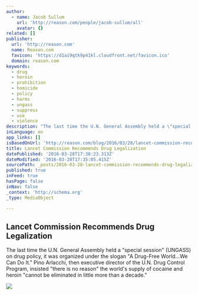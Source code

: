 ```yaml
---
author:
  - name: Jacob Sullum
    url: 'http://reason.com/people/jacob-sullum/all'
    avatar: {}
related: []
publisher:
  url: 'http://reason.com'
  name: Reason.com
  favicon: 'https://d1ai9qtk9p41kl.cloudfront.net/favicon.ico'
  domain: reason.com
keywords:
  - drug
  - heroin
  - prohibition
  - homicide
  - policy
  - harms
  - ungass
  - suppress
  - use
  - violence
description: "The last time the U.N. General Assembly held a \"special session\" (UNGASS) on drug policy, it was organized under the slogan \"A Drug-Free World...We Can Do It.\" Pino Arlacchi, then executive director of the U.N. Drug Control Program, insisted \"there is no reason\" the world's supply of cocaine and heroin \"cannot be eliminated in little more than a decade.\""
inLanguage: en
app_links: []
isBasedOnUrl: 'http://reason.com/blog/2016/03/28/lancet-commission-recommends-drug-legali'
title: Lancet Commission Recommends Drug Legalization
datePublished: '2016-03-28T17:38:23.313Z'
dateModified: '2016-03-28T17:35:05.415Z'
sourcePath: _posts/2016-03-28-lancet-commission-recommends-drug-legalization.md
published: true
inFeed: true
hasPage: false
inNav: false
_context: 'http://schema.org'
_type: MediaObject

---
```

<article style=""><h1>Lancet Commission Recommends Drug Legalization</h1><p>The last time the U.N. General Assembly held a "special session" (UNGASS) on drug policy, it was organized under the slogan "A Drug-Free World...We Can Do It." Pino Arlacchi, then executive director of the U.N. Drug Control Program, insisted "there is no reason" the world's supply of cocaine and heroin "cannot be eliminated in little more than a decade."</p><img src="https://d1ai9qtk9p41kl.cloudfront.net/assets/db/14591640539944.jpg" /></article>